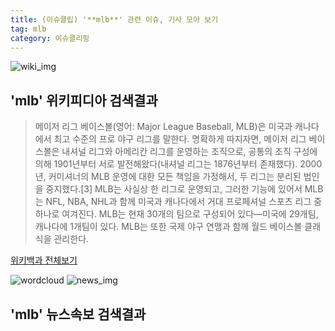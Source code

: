 ```yaml
---
title: (이슈클립) '**mlb**' 관련 이슈, 기사 모아 보기
tag: mlb
category: 이슈클리핑
---
```

![wiki_img](https://user-images.githubusercontent.com/42597476/44503234-41136a80-a6d0-11e8-9071-6fc6418eafe4.png)
## **'**mlb**'** 위키피디아 검색결과
>메이저 리그 베이스볼(영어: Major League Baseball, MLB)은 미국과 캐나다에서 최고 수준의 프로 야구 리그를 말한다. 명확하게 따지자면, 메이저 리그 베이스볼은 내셔널 리그와 아메리칸 리그를 운영하는 조직으로, 공통의 조직 구성에 의해 1901년부터 서로 발전해왔다(내셔널 리그는 1876년부터 존재했다). 2000년, 커미셔너의 MLB 운영에 대한 모든 책임을 가정해서, 두 리그는 분리된 법인을 중지했다.[3] MLB는 사실상 한 리그로 운영되고, 그러한 기능에 있어서 MLB는 NFL, NBA, NHL과 함께 미국과 캐나다에서 거대 프로페셔널 스포츠 리그 중 하나로 여겨진다. MLB는 현재 30개의 팀으로 구성되어 있다―미국에 29개팀, 캐나다에 1개팀이 있다. MLB는 또한 국제 야구 연맹과 함께 월드 베이스볼 클래식을 관리한다.

<a href="https://ko.wikipedia.org/wiki/mlb" target="_blank">위키백과 전체보기</a>

![wordcloud](https://s3.ap-northeast-2.amazonaws.com/lyrics101-wordcloud/2018-10-02-1538427615.png)
![news_img](https://user-images.githubusercontent.com/42597476/44507050-1206f400-a6e4-11e8-8d98-7ffbfebb353f.png)
## **'**mlb**'** 뉴스속보 검색결과

